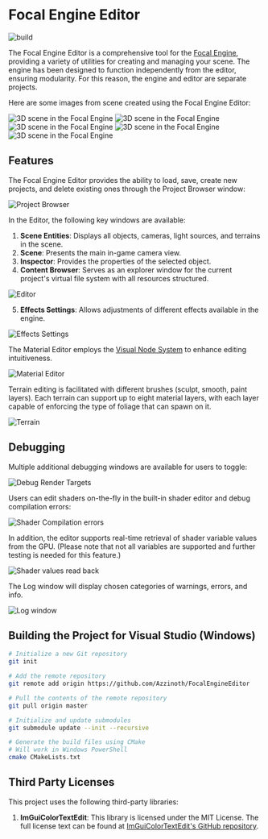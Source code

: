 # Focal Engine Editor

![build](https://github.com/Azzinoth/FocalEngineEditor/actions/workflows/Build.yml/badge.svg?branch=master)

The Focal Engine Editor is a comprehensive tool for the [Focal Engine](https://github.com/Azzinoth/FocalEngine/), providing a variety of utilities for creating and managing your scene. The engine has been designed to function independently from the editor, ensuring modularity. For this reason, the engine and editor are separate projects.

Here are some images from scene created using the Focal Engine Editor:

![3D scene in the Focal Engine](https://github.com/Azzinoth/FocalEngine/blob/media/1.png)
![3D scene in the Focal Engine](https://github.com/Azzinoth/FocalEngine/blob/media/2.png)
![3D scene in the Focal Engine](https://github.com/Azzinoth/FocalEngine/blob/media/3.png)
![3D scene in the Focal Engine](https://github.com/Azzinoth/FocalEngine/blob/media/4.png)
![3D scene in the Focal Engine](https://github.com/Azzinoth/FocalEngine/blob/media/5.png)

## Features

The Focal Engine Editor provides the ability to load, save, create new projects, and delete existing ones through the Project Browser window:

![Project Browser](https://github.com/Azzinoth/FocalEngineEditor/blob/media/Project%20Browser.png)

In the Editor, the following key windows are available:

1. **Scene Entities**: Displays all objects, cameras, light sources, and terrains in the scene.
2. **Scene**: Presents the main in-game camera view.
3. **Inspector**: Provides the properties of the selected object.
4. **Content Browser**: Serves as an explorer window for the current project's virtual file system with all resources structured.

![Editor](https://github.com/Azzinoth/FocalEngineEditor/blob/media/Editor.png)

5. **Effects Settings**: Allows adjustments of different effects available in the engine.

![Effects Settings](https://github.com/Azzinoth/FocalEngineEditor/blob/media/Effects%20Settings.png)

The Material Editor employs the [Visual Node System](https://github.com/Azzinoth/VisualNodeSystem) to enhance editing intuitiveness.

![Material Editor](https://github.com/Azzinoth/FocalEngineEditor/blob/media/Material%20editor.png)

Terrain editing is facilitated with different brushes (sculpt, smooth, paint layers). Each terrain can support up to eight material layers, with each layer capable of enforcing the type of foliage that can spawn on it.

![Terrain](https://github.com/Azzinoth/FocalEngineEditor/blob/media/Terrain.png)

## Debugging

Multiple additional debugging windows are available for users to toggle:

![Debug Render Targets](https://github.com/Azzinoth/FocalEngineEditor/blob/media/Debug%20Render%20Targets.png)

Users can edit shaders on-the-fly in the built-in shader editor and debug compilation errors:

![Shader Compilation errors](https://github.com/Azzinoth/FocalEngineEditor/blob/media/Shader%20Compilation%20errors.png)

In addition, the editor supports real-time retrieval of shader variable values from the GPU. (Please note that not all variables are supported and further testing is needed for this feature.)

![Shader values read back](https://github.com/Azzinoth/FocalEngineEditor/blob/media/Shader%20values%20read%20back.png)

The Log window will display chosen categories of warnings, errors, and info.

![Log window](https://github.com/Azzinoth/FocalEngineEditor/blob/media/Log%20window.png)

## Building the Project for Visual Studio (Windows)

```bash
# Initialize a new Git repository
git init

# Add the remote repository
git remote add origin https://github.com/Azzinoth/FocalEngineEditor

# Pull the contents of the remote repository
git pull origin master

# Initialize and update submodules
git submodule update --init --recursive

# Generate the build files using CMake
# Will work in Windows PowerShell
cmake CMakeLists.txt
```

## Third Party Licenses

This project uses the following third-party libraries:

1) **ImGuiColorTextEdit**: This library is licensed under the MIT License. The full license text can be found at [ImGuiColorTextEdit's GitHub repository](https://github.com/BalazsJako/ImGuiColorTextEdit/blob/master/LICENSE).
